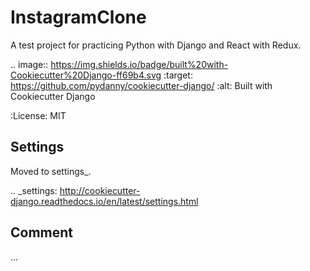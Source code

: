 InstagramClone
==============

A test project for practicing Python with Django and React with Redux.

.. image:: https://img.shields.io/badge/built%20with-Cookiecutter%20Django-ff69b4.svg
     :target: https://github.com/pydanny/cookiecutter-django/
     :alt: Built with Cookiecutter Django


:License: MIT


Settings
--------

Moved to settings_.

.. _settings: http://cookiecutter-django.readthedocs.io/en/latest/settings.html

Comment
--------------
...